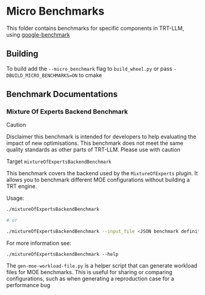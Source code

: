 # Micro Benchmarks

This folder contains benchmarks for specific components in TRT-LLM,
using [google-benchmark](https://github.com/google/benchmark/tree/main)

## Building

To build add the `--micro_benchmark` flag to `build_wheel.py` or pass `-DBUILD_MICRO_BENCHMARKS=ON` to cmake

## Benchmark Documentations

### Mixture Of Experts Backend Benchmark

> [!CAUTION]
> Disclaimer this benchmark is intended for developers to help evaluating the impact of new optimisations. This benchmark does not meet the same quality standards as other parts of TRT-LLM. Please use with caution

Target `mixtureOfExpertsBackendBenchmark`

This benchmark covers the backend used by the `MixtureOfExperts` plugin. It allows you to benchmark different MOE
configurations without building a TRT engine.

Usage:

```bash
./mixtureOfExpertsBackendBenchmark

# or

./mixtureOfExpertsBackendBenchmark --input_file <JSON benchmark definition>
```

For more information see:

```
./mixtureOfExpertsBackendBenchmark --help
```

The `gen-moe-workload-file.py` is a helper script that can generate workload files for MOE benchmarks. This is useful
for sharing or comparing configurations, such as when generating a reproduction case for a performance bug
